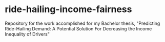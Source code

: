 # ride-hailing-income-fairness
Repository for the work accomplished for my Bachelor thesis, "Predicting Ride-Hailing Demand: A Potential Solution For Decreasing the Income Inequality of Drivers"
